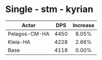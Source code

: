 # Single - stm - kyrian
| Actor | DPS | Increase |
|---|:---:|:---:|
|Pelagos-CM-HA|4450|8.05%|
|Kleia-HA|4228|2.66%|
|Base|4118|0.00%|
